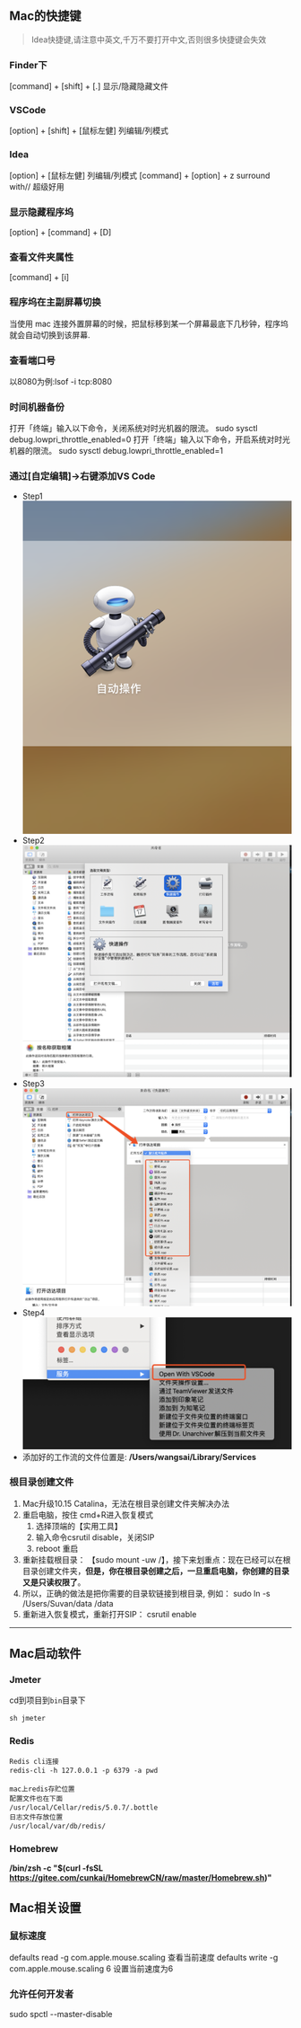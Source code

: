 ## Mac的快捷键
> Idea快捷键,请注意中英文,千万不要打开中文,否则很多快捷键会失效

### Finder下
[command] + [shift] + [.] 显示/隐藏隐藏文件

### VSCode
[option] + [shift] + [鼠标左健] 列编辑/列模式

### Idea
[option] + [鼠标左健] 列编辑/列模式
[command] + [option] + z  surround with// 超级好用

### 显示隐藏程序坞
[option] + [command] + [D] 

### 查看文件夹属性
[command] + [i]

### 程序坞在主副屏幕切换
当使用 mac 连接外置屏幕的时候，把鼠标移到某一个屏幕最底下几秒钟，程序坞就会自动切换到该屏幕.

### 查看端口号
以8080为例:lsof -i tcp:8080

### 时间机器备份
打开「终端」输入以下命令，关闭系统对时光机器的限流。
sudo sysctl debug.lowpri_throttle_enabled=0
打开「终端」输入以下命令，开启系统对时光机器的限流。
sudo sysctl debug.lowpri_throttle_enabled=1

### 通过[自定编辑]->右键添加VS Code
* Step1
![step1](../Images/skills/自动操作1.png)
* Step2
![step1](../Images/skills/自动操作2.png)
* Step3
![step1](../Images/skills/自动操作3.png)
* Step4
![step1](../Images/skills/自动操作4.png)
* 添加好的工作流的文件位置是: **/Users/wangsai/Library/Services**

### 根目录创建文件
1. Mac升级10.15 Catalina，无法在根目录创建文件夹解决办法
2. 重启电脑，按住 cmd+R进入恢复模式
   1. 选择顶端的【实用工具】
   2. 输入命令csrutil disable，关闭SIP 
   3. reboot 重启
3. 重新挂载根目录： 【sudo mount -uw /】，接下来划重点：现在已经可以在根目录创建文件夹，**但是，你在根目录创建之后，一旦重启电脑，你创建的目录又是只读权限了**。
4. 所以，正确的做法是把你需要的目录软链接到根目录, 例如： sudo ln -s /Users/Suvan/data /data
5. 重新进入恢复模式，重新打开SIP： csrutil enable 

---------

## Mac启动软件

### Jmeter
cd到项目到`bin`目录下  
```
sh jmeter
```

### Redis
```
Redis cli连接
redis-cli -h 127.0.0.1 -p 6379 -a pwd 

mac上redis存贮位置
配置文件也在下面
/usr/local/Cellar/redis/5.0.7/.bottle
日志文件存放位置
/usr/local/var/db/redis/ 
```

### Homebrew
**/bin/zsh -c "$(curl -fsSL https://gitee.com/cunkai/HomebrewCN/raw/master/Homebrew.sh)"**


## Mac相关设置
### 鼠标速度
defaults read -g com.apple.mouse.scaling 查看当前速度
defaults write -g com.apple.mouse.scaling 6 设置当前速度为6


### 允许任何开发者
sudo spctl --master-disable